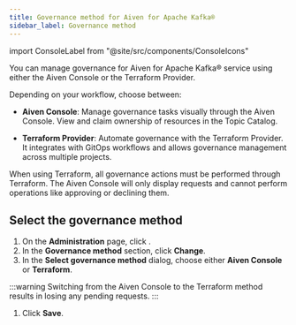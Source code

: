 ```yaml
---
title: Governance method for Aiven for Apache Kafka®
sidebar_label: Governance method
---
```

import ConsoleLabel from "@site/src/components/ConsoleIcons"

You can manage governance for Aiven for Apache Kafka® service using either the Aiven Console or the Terraform Provider.

Depending on your workflow, choose between:

- **Aiven Console**: Manage governance tasks visually through the Aiven Console. View
  and claim ownership of resources in the Topic Catalog.

- **Terraform Provider**: Automate governance with the Terraform Provider. It integrates
  with GitOps workflows and allows governance management across multiple projects.

When using Terraform, all governance actions must be performed through Terraform. The
Aiven Console will only display requests and cannot perform operations like
approving or declining them.

## Select the governance method

1. On the **Administration** page, click <ConsoleLabel name="governance"/>.
1. In the **Governance method** section, click **Change**.
1. In the **Select governance method** dialog, choose either **Aiven Console** or
   **Terraform**.

:::warning
Switching from the Aiven Console to the Terraform method results in losing any pending
requests.
:::

1. Click **Save**.
